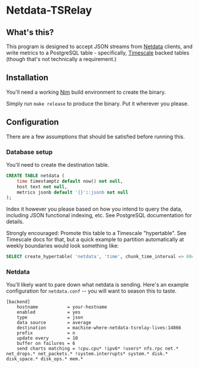 
Netdata-TSRelay
===============

What's this?
------------

This program is designed to accept JSON streams from
[Netdata](https://my-netdata.io/) clients, and write metrics to a
PostgreSQL table - specifically, [Timescale](http://timescale.com)
backed tables (though that's not technically a requirement.)


Installation
------------

You'll need a working [Nim](http://nim-lang.org) build environment to
create the binary.

Simply run `make release` to produce the binary.  Put it wherever you
please.


Configuration
-------------

There are a few assumptions that should be satisfied before running
this.

### Database setup

You'll need to create the destination table.

```sql
CREATE TABLE netdata (
	time timestamptz default now() not null,
	host text not null,
	metrics jsonb default '{}'::jsonb not null
);
```

Index it however you please based on how you intend to query the data,
including JSON functional indexing, etc.  See PostgreSQL documentation
for details.

Strongly encouraged:  Promote this table to a Timescale "hypertable".
See Timescale docs for that, but a quick example to partition
automatically at weekly boundaries would look something like:

```sql
SELECT create_hypertable( 'netdata', 'time', chunk_time_interval => 604800000000 );
```



### Netdata

You'll likely want to pare down what netdata is sending.  Here's an
example configuration for `netdata.conf` -- you will want to season
this to taste.

```
[backend]
    hostname           = your-hostname
    enabled            = yes
    type               = json
    data source        = average
    destination        = machine-where-netdata-tsrelay-lives:14866
    prefix             = n
    update every       = 10
    buffer on failures = 6
    send charts matching = !cpu.cpu* !ipv6* !users* nfs.rpc net.* net_drops.* net_packets.* !system.interrupts* system.* disk.* disk_space.* disk_ops.* mem.*
```


